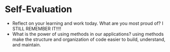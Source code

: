# Self-Evaluation

- Reflect on your learning and work today. What are you most proud of?
I STILL REMEMBER IT!!!!
- What is the power of using methods in our applications?
using methods make the structure and organization of code easier to build, understand, and maintain. 